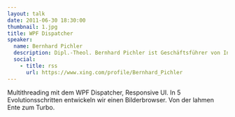 ```yaml
---
layout: talk
date: 2011-06-30 18:30:00
thumbnail: 1.jpg
title: WPF Dispatcher
speaker:
  name: Bernhard Pichler
  description: Dipl.-Theol. Bernhard Pichler ist Geschäftsführer von Informare Consulting und Gründer des europäischen Forums für Erweiterte Usibility, kurz EF.EU.
  social:
    - title: rss
      url: https://www.xing.com/profile/Bernhard_Pichler
---
```

Multithreading mit dem WPF Dispatcher, Responsive UI. In 5 Evolutionsschritten entwickeln wir einen Bilderbrowser. Von der lahmen Ente zum Turbo.